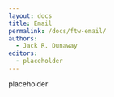 ```yaml
---
layout: docs
title: Email
permalink: /docs/ftw-email/
authors:
  - Jack R. Dunaway
editors:
  - placeholder
---
```


placeholder
